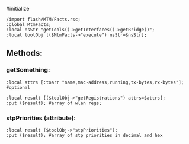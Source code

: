 #initialize

```
/import flash/MTM/Facts.rsc;
:global MtmFacts;
:local nsStr "getTools()->getInterfaces()->getBridge()";
:local toolObj [($MtmFacts->"execute") nsStr=$nsStr];

```

## Methods:

### getSomething:

```
:local attrs [:toarr "name,mac-address,running,tx-bytes,rx-bytes"]; #optional

:local result [($toolObj->"getRegistrations") attrs=$attrs];
:put ($result); #array of wlan regs;
```


### stpPriorities (attribute):

```
:local result ($toolObj->"stpPriorities");
:put ($result); #array of stp priorities in decimal and hex
```